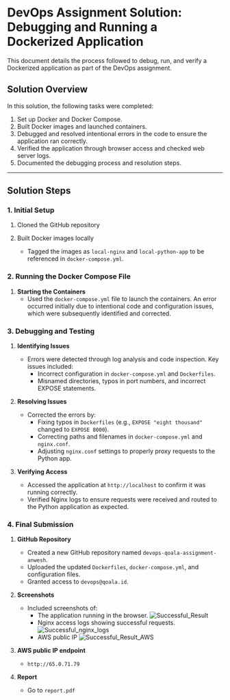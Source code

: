 # DevOps Assignment Solution: Debugging and Running a Dockerized Application

This document details the process followed to debug, run, and verify a Dockerized application as part of the DevOps assignment.

## Solution Overview

In this solution, the following tasks were completed:
1. Set up Docker and Docker Compose.
2. Built Docker images and launched containers.
3. Debugged and resolved intentional errors in the code to ensure the application ran correctly.
4. Verified the application through browser access and checked web server logs.
5. Documented the debugging process and resolution steps.

---

## Solution Steps

### 1. Initial Setup
1. Cloned the GitHub repository

2. Built Docker images locally
   - Tagged the images as `local-nginx` and `local-python-app` to be referenced in `docker-compose.yml`.

### 2. Running the Docker Compose File
1. **Starting the Containers**
   - Used the `docker-compose.yml` file to launch the containers. An error occurred initially due to intentional code and configuration issues, which were subsequently identified and corrected.

### 3. Debugging and Testing
1. **Identifying Issues**
   - Errors were detected through log analysis and code inspection. Key issues included:
     - Incorrect configuration in `docker-compose.yml` and `Dockerfiles`.
     - Misnamed directories, typos in port numbers, and incorrect EXPOSE statements.

2. **Resolving Issues**
   - Corrected the errors by:
     - Fixing typos in `Dockerfiles` (e.g., `EXPOSE "eight thousand"` changed to `EXPOSE 8000`).
     - Correcting paths and filenames in `docker-compose.yml` and `nginx.conf`.
     - Adjusting `nginx.conf` settings to properly proxy requests to the Python app.

3. **Verifying Access**
   - Accessed the application at `http://localhost` to confirm it was running correctly.
   - Verified Nginx logs to ensure requests were received and routed to the Python application as expected.

### 4. Final Submission
1. **GitHub Repository**
   - Created a new GitHub repository named `devops-qoala-assignment-anwesh`.
   - Uploaded the updated `Dockerfiles`, `docker-compose.yml`, and configuration files.
   - Granted access to `devops@qoala.id`.

2. **Screenshots**
   - Included screenshots of:
     - The application running in the browser.
       ![Successful_Result](https://github.com/user-attachments/assets/1003b56e-2bdd-4f9e-9a5d-cbf9658f5d29)
     - Nginx access logs showing successful requests.
       ![Successful_nginx_logs](https://github.com/user-attachments/assets/27cd525c-cecc-4e5c-8090-f014a0e8ce57)
     - AWS public IP
       ![Successful_Result_AWS](https://github.com/user-attachments/assets/a8c0d9eb-56fc-4037-a54d-a121d7372136)

       


3. **AWS public IP endpoint**
   - `http://65.0.71.79`

4. **Report**
   - Go to `report.pdf`
